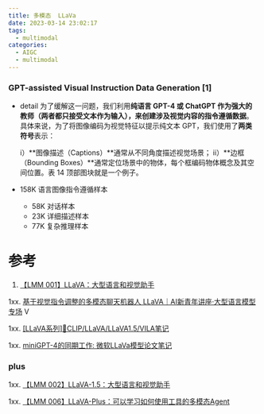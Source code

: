```yaml
---
title: 多模态  LLaVa
date: 2023-03-14 23:02:17
tags:
  - multimodal
categories:
  - AIGC  
  - multimodal
---
```


<p></p>
<!-- more -->

### GPT-assisted Visual Instruction Data Generation [1]
+ detail
  为了缓解这一问题，我们利用**纯语言 GPT-4 或 ChatGPT 作为强大的教师（两者都只接受文本作为输入），来创建涉及视觉内容的指令遵循数据**。具体来说，为了将图像编码为视觉特征以提示纯文本 GPT，我们使用了**两类符号**表示：

    i）**图像描述（Captions）**通常从不同角度描述视觉场景；
    ii）**边框（Bounding Boxes）**通常定位场景中的物体，每个框编码物体概念及其空间位置。表 14 顶部图块就是一个例子。


+ 158K   语言图像指令遵循样本
  + 58K  对话样本
  + 23K  详细描述样本 
  + 77K  复杂推理样本

# 参考
1. [【LMM 001】LLaVA：大型语言和视觉助手](https://datac.blog.csdn.net/article/details/135329498)

1xx. [基于视觉指令调整的多模态聊天机器人 LLaVA｜AI新青年讲座·大型语言模型专场](https://apposcmf8kb5033.pc.xiaoe-tech.com/live_pc/l_64a7d4fde4b0d1e42e7fc7e6) V

1xx. [[LLaVA系列]📒CLIP/LLaVA/LLaVA1.5/VILA笔记](https://zhuanlan.zhihu.com/p/683137074)

1xx. [miniGPT-4的同期工作: 微软LLaVa模型论文笔记](https://zhuanlan.zhihu.com/p/625723805)

### plus
1xx. [【LMM 002】LLaVA-1.5：大型语言和视觉助手](https://datac.blog.csdn.net/article/details/135329602)

1xx. [【LMM 006】LLaVA-Plus：可以学习如何使用工具的多模态Agent](https://datac.blog.csdn.net/article/details/135329898)